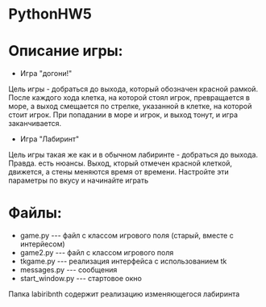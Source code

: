 PythonHW5
=========

Описание игры:
=============

* Игра "догони!"

Цель игры - добраться до выхода, который обозначен красной рамкой. После
каждого хода клетка, на которой стоял игрок, превращается в море, а
выход смещается по стрелке, указанной в клетке, на которой стоит игрок.
При попадании в море и игрок, и выход тонут, и игра заканчивается.

* Игра "Лабиринт"

Цель игры такая же как и в обычном лабиринте - добраться до выхода.
Правда. есть нюансы. Выход, кторый отмечен красной клеткой, движется, а
стены меняются время от времени. Настройте эти параметры по вкусу и
начинайте играть


# Файлы:
* game.py --- файл с классом игрового поля (старый, вместе с интерйесом)
* game2.py --- файл с классом игрового поля
* tkgame.py --- реализация интерфейса с использованием tk
* messages.py --- сообщения
* start_window.py --- стартовое окно

Папка labiribnth содержит реализацию изменяющегося лабиринта

